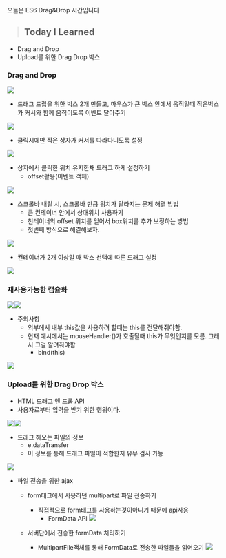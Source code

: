 오늘은 ES6 Drag&Drop 시간입니다

> ## Today I Learned
  - Drag and Drop
  - Upload를 위한 Drag Drop 박스
  
### Drag and Drop

![](https://images.velog.io/images/junjun-creator/post/6ae09106-00e3-42c9-9fd2-a89d19e738ea/%EC%8A%A4%ED%81%AC%EB%A6%B0%EC%83%B7%202021-01-11%20%EC%98%A4%EC%A0%84%2010.53.31.png)

  - 드래그 드랍을 위한 박스 2개 만들고, 마우스가 큰 박스 안에서 움직일때 작은박스가 커서와 함께 움직이도록 이벤트 달아주기
  
 ![](https://images.velog.io/images/junjun-creator/post/86e5a022-86c1-4dc2-b43e-f7fe7b21f564/%EC%8A%A4%ED%81%AC%EB%A6%B0%EC%83%B7%202021-01-11%20%EC%98%A4%EC%A0%84%2010.54.00.png)
 
  - 클릭시에만 작은 상자가 커서를 따라다니도록 설정
  
 ![](https://images.velog.io/images/junjun-creator/post/de16bf53-da04-42ff-a3b5-83fa58a008ae/%EC%8A%A4%ED%81%AC%EB%A6%B0%EC%83%B7%202021-01-11%20%EC%98%A4%EC%A0%84%2010.55.06.png)
 
  - 상자에서 클릭한 위치 유지한채 드래그 하게 설정하기
    - offset활용(이벤트 객체)
    
 ![](https://images.velog.io/images/junjun-creator/post/625c0fa0-dd00-435b-a6f7-2d958964434b/%EC%8A%A4%ED%81%AC%EB%A6%B0%EC%83%B7%202021-01-11%20%EC%98%A4%EC%A0%84%2011.27.46.png)
 
  - 스크롤바 내릴 시, 스크롤바 만큼 위치가 달라지는 문제 해결 방법
    - 큰 컨테이너 안에서 상대위치 사용하기
    - 천테이너의 offset 위치를 얻어서 box위치를 추가 보정하는 방법
    - 첫번째 방식으로 해결해보자.
    
   ![](https://images.velog.io/images/junjun-creator/post/d369aad2-b86e-41b6-9b5b-12c3da9f0762/%EC%8A%A4%ED%81%AC%EB%A6%B0%EC%83%B7%202021-01-12%20%EC%98%A4%EC%A0%84%2010.34.27.png)
   
  - 컨테이너가 2개 이상일 때 박스 선택에 따른 드래그 설정
  
 ![](https://images.velog.io/images/junjun-creator/post/f91b1c0e-a7d0-4311-aa8b-85b7c3b8a792/%EC%8A%A4%ED%81%AC%EB%A6%B0%EC%83%B7%202021-01-12%20%EC%98%A4%EC%A0%84%2010.35.31.png)
 
### 재사용가능한 캡슐화

![](https://images.velog.io/images/junjun-creator/post/a2106459-e225-47c2-83b1-e64de309b049/%EC%8A%A4%ED%81%AC%EB%A6%B0%EC%83%B7%202021-01-12%20%EC%98%A4%EC%A0%84%2011.11.01.png)![](https://images.velog.io/images/junjun-creator/post/eeff12a5-bc9c-4b99-b90a-178adbe67a78/%EC%8A%A4%ED%81%AC%EB%A6%B0%EC%83%B7%202021-01-12%20%EC%98%A4%EC%A0%84%2011.11.10.png)

  - 주의사항
    - 외부에서 내부 this값을 사용하려 할때는 this를 전달해줘야함.
    - 현재 예시에서는 mouseHandler()가 호출될때 this가 무엇인지를 모름. 그래서 그걸 알려줘야함
      - bind(this)
      
   ![](https://images.velog.io/images/junjun-creator/post/2b9e3582-5227-49fe-b369-414ce2c1c53b/%EC%8A%A4%ED%81%AC%EB%A6%B0%EC%83%B7%202021-01-12%20%EC%98%A4%EC%A0%84%2011.31.18.png)
  
### Upload를 위한 Drag Drop 박스
  - HTML 드래그 앤 드롭 API
  - 사용자로부터 입력을 받기 위한 행위이다.
  
 ![](https://images.velog.io/images/junjun-creator/post/9aebc409-9bc7-402e-8126-15bf7bebd458/%EC%8A%A4%ED%81%AC%EB%A6%B0%EC%83%B7%202021-01-13%20%EC%98%A4%EC%A0%84%2011.31.25.png)![](https://images.velog.io/images/junjun-creator/post/4bfff3cb-038a-44c4-b2a6-ff5fa5260f51/%EC%8A%A4%ED%81%AC%EB%A6%B0%EC%83%B7%202021-01-13%20%EC%98%A4%EC%A0%84%2011.34.05.png)
 
  - 드래그 해오는 파일의 정보
    - e.dataTransfer
    - 이 정보를 통해 드래그 파일이 적합한지 유무 검사 가능
    
   ![](https://images.velog.io/images/junjun-creator/post/e8388c3a-00df-44ab-9b0d-e95a4d633b82/%EC%8A%A4%ED%81%AC%EB%A6%B0%EC%83%B7%202021-01-13%20%EC%98%A4%ED%9B%84%2012.04.30.png)
   
  - 파일 전송을 위한 ajax
    - form태그에서 사용하던 multipart로 파일 전송하기
      - 직접적으로 form태그를 사용하는것이아니기 때문에 api사용
        - FormData API
     ![](https://images.velog.io/images/junjun-creator/post/1f44ef43-5277-4231-8435-cc54f05adb41/%EC%8A%A4%ED%81%AC%EB%A6%B0%EC%83%B7%202021-01-13%20%EC%98%A4%ED%9B%84%2012.35.39.png)
     
    - 서버단에서 전송한 formData 처리하기
      - MultipartFile객체를 통해 FormData로 전송한 파일들을 읽어오기
     ![](https://images.velog.io/images/junjun-creator/post/97331e98-0c71-461e-9bd6-9bed684687af/%EC%8A%A4%ED%81%AC%EB%A6%B0%EC%83%B7%202021-01-13%20%EC%98%A4%ED%9B%84%2012.36.55.png)
